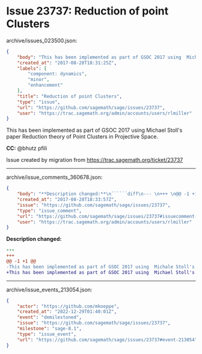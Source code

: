 # Issue 23737: Reduction of point Clusters

archive/issues_023500.json:
```json
{
    "body": "This has been implemented as part of GSOC 2017 using  Michael Stoll's paper Reduction theory of Point Clusters in Projective Space.\n\n**CC:**  @bhutz pfili\n\nIssue created by migration from https://trac.sagemath.org/ticket/23737\n\n",
    "created_at": "2017-08-28T18:31:25Z",
    "labels": [
        "component: dynamics",
        "minor",
        "enhancement"
    ],
    "title": "Reduction of point Clusters",
    "type": "issue",
    "url": "https://github.com/sagemath/sage/issues/23737",
    "user": "https://trac.sagemath.org/admin/accounts/users/rlmiller"
}
```
This has been implemented as part of GSOC 2017 using  Michael Stoll's paper Reduction theory of Point Clusters in Projective Space.

**CC:**  @bhutz pfili

Issue created by migration from https://trac.sagemath.org/ticket/23737





---

archive/issue_comments_360678.json:
```json
{
    "body": "**Description changed:**\n``````diff\n--- \n+++ \n@@ -1 +1 @@\n-This has been implemented as part of GSOC 2017 using  Michale Stoll's paper Reduction theory of Point Clusters in Projective Space.\n+This has been implemented as part of GSOC 2017 using  Michael Stoll's paper Reduction theory of Point Clusters in Projective Space.\n``````\n",
    "created_at": "2017-08-28T18:33:57Z",
    "issue": "https://github.com/sagemath/sage/issues/23737",
    "type": "issue_comment",
    "url": "https://github.com/sagemath/sage/issues/23737#issuecomment-360678",
    "user": "https://trac.sagemath.org/admin/accounts/users/rlmiller"
}
```

**Description changed:**
``````diff
--- 
+++ 
@@ -1 +1 @@
-This has been implemented as part of GSOC 2017 using  Michale Stoll's paper Reduction theory of Point Clusters in Projective Space.
+This has been implemented as part of GSOC 2017 using  Michael Stoll's paper Reduction theory of Point Clusters in Projective Space.
``````




---

archive/issue_events_213054.json:
```json
{
    "actor": "https://github.com/mkoeppe",
    "created_at": "2022-12-29T01:40:01Z",
    "event": "demilestoned",
    "issue": "https://github.com/sagemath/sage/issues/23737",
    "milestone": "sage-8.1",
    "type": "issue_event",
    "url": "https://github.com/sagemath/sage/issues/23737#event-213054"
}
```
